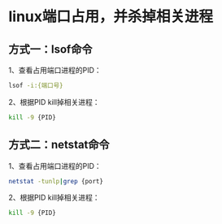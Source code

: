 # linux端口占用，并杀掉相关进程


## 方式一：lsof命令

1、查看占用端口进程的PID：
``` bash
lsof -i:{端口号}
```
2、根据PID kill掉相关进程：
``` bash
kill -9 {PID}
```

## 方式二：netstat命令

1、查看占用端口进程的PID：
``` bash
netstat -tunlp|grep {port}
```
2、根据PID kill掉相关进程：
``` bash
kill -9 {PID}
```

